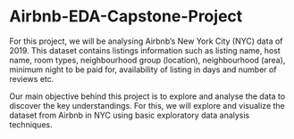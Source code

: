 # Airbnb-EDA-Capstone-Project

For this project, we will be analysing Airbnb’s New York City (NYC) data of 2019. This dataset contains listings information such as listing name, host name, room types, neighbourhood group (location), neighbourhood (area), minimum night to be paid for, availability of listing in days and number of reviews etc.

Our main objective behind this project is to explore and analyse the data to discover the key understandings. For this, we will explore and visualize the dataset from Airbnb in NYC using basic exploratory data analysis techniques.
